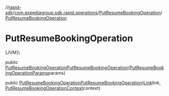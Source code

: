 //[rapid-sdk](../../../index.md)/[com.expediagroup.sdk.rapid.operations](../index.md)/[PutResumeBookingOperation](index.md)/[PutResumeBookingOperation](-put-resume-booking-operation.md)

# PutResumeBookingOperation

[JVM]\

public [PutResumeBookingOperation](index.md)[PutResumeBookingOperation](-put-resume-booking-operation.md)([PutResumeBookingOperationParams](../-put-resume-booking-operation-params/index.md)params)

public [PutResumeBookingOperation](index.md)[PutResumeBookingOperation](-put-resume-booking-operation.md)([Link](../../com.expediagroup.sdk.rapid.models/-link/index.md)link, [PutResumeBookingOperationContext](../-put-resume-booking-operation-context/index.md)context)
